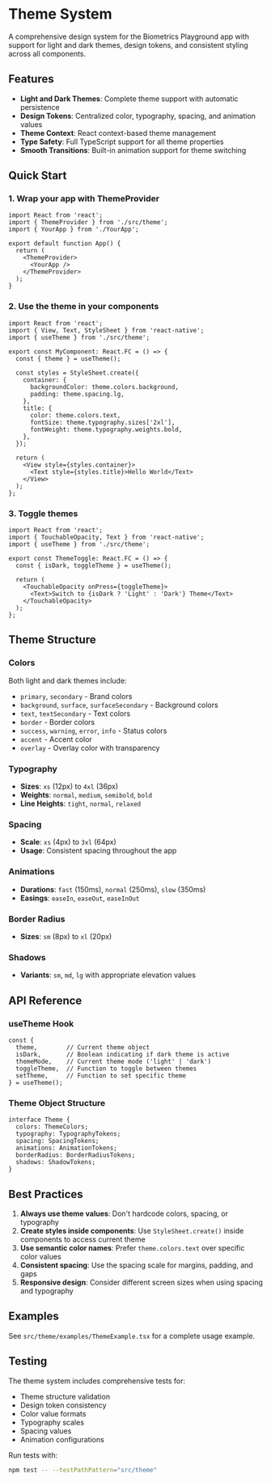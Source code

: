 # Theme System

A comprehensive design system for the Biometrics Playground app with support for light and dark themes, design tokens, and consistent styling across all components.

## Features

- **Light and Dark Themes**: Complete theme support with automatic persistence
- **Design Tokens**: Centralized color, typography, spacing, and animation values
- **Theme Context**: React context-based theme management
- **Type Safety**: Full TypeScript support for all theme properties
- **Smooth Transitions**: Built-in animation support for theme switching

## Quick Start

### 1. Wrap your app with ThemeProvider

```tsx
import React from 'react';
import { ThemeProvider } from './src/theme';
import { YourApp } from './YourApp';

export default function App() {
  return (
    <ThemeProvider>
      <YourApp />
    </ThemeProvider>
  );
}
```

### 2. Use the theme in your components

```tsx
import React from 'react';
import { View, Text, StyleSheet } from 'react-native';
import { useTheme } from './src/theme';

export const MyComponent: React.FC = () => {
  const { theme } = useTheme();

  const styles = StyleSheet.create({
    container: {
      backgroundColor: theme.colors.background,
      padding: theme.spacing.lg,
    },
    title: {
      color: theme.colors.text,
      fontSize: theme.typography.sizes['2xl'],
      fontWeight: theme.typography.weights.bold,
    },
  });

  return (
    <View style={styles.container}>
      <Text style={styles.title}>Hello World</Text>
    </View>
  );
};
```

### 3. Toggle themes

```tsx
import React from 'react';
import { TouchableOpacity, Text } from 'react-native';
import { useTheme } from './src/theme';

export const ThemeToggle: React.FC = () => {
  const { isDark, toggleTheme } = useTheme();

  return (
    <TouchableOpacity onPress={toggleTheme}>
      <Text>Switch to {isDark ? 'Light' : 'Dark'} Theme</Text>
    </TouchableOpacity>
  );
};
```

## Theme Structure

### Colors
Both light and dark themes include:
- `primary`, `secondary` - Brand colors
- `background`, `surface`, `surfaceSecondary` - Background colors
- `text`, `textSecondary` - Text colors
- `border` - Border colors
- `success`, `warning`, `error`, `info` - Status colors
- `accent` - Accent color
- `overlay` - Overlay color with transparency

### Typography
- **Sizes**: `xs` (12px) to `4xl` (36px)
- **Weights**: `normal`, `medium`, `semibold`, `bold`
- **Line Heights**: `tight`, `normal`, `relaxed`

### Spacing
- **Scale**: `xs` (4px) to `3xl` (64px)
- **Usage**: Consistent spacing throughout the app

### Animations
- **Durations**: `fast` (150ms), `normal` (250ms), `slow` (350ms)
- **Easings**: `easeIn`, `easeOut`, `easeInOut`

### Border Radius
- **Sizes**: `sm` (8px) to `xl` (20px)

### Shadows
- **Variants**: `sm`, `md`, `lg` with appropriate elevation values

## API Reference

### useTheme Hook

```tsx
const {
  theme,        // Current theme object
  isDark,       // Boolean indicating if dark theme is active
  themeMode,    // Current theme mode ('light' | 'dark')
  toggleTheme,  // Function to toggle between themes
  setTheme,     // Function to set specific theme
} = useTheme();
```

### Theme Object Structure

```tsx
interface Theme {
  colors: ThemeColors;
  typography: TypographyTokens;
  spacing: SpacingTokens;
  animations: AnimationTokens;
  borderRadius: BorderRadiusTokens;
  shadows: ShadowTokens;
}
```

## Best Practices

1. **Always use theme values**: Don't hardcode colors, spacing, or typography
2. **Create styles inside components**: Use `StyleSheet.create()` inside components to access current theme
3. **Use semantic color names**: Prefer `theme.colors.text` over specific color values
4. **Consistent spacing**: Use the spacing scale for margins, padding, and gaps
5. **Responsive design**: Consider different screen sizes when using spacing and typography

## Examples

See `src/theme/examples/ThemeExample.tsx` for a complete usage example.

## Testing

The theme system includes comprehensive tests for:
- Theme structure validation
- Design token consistency
- Color value formats
- Typography scales
- Spacing values
- Animation configurations

Run tests with:
```bash
npm test -- --testPathPattern="src/theme"
```